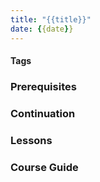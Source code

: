 ```yaml
---
title: "{{title}}"
date: {{date}}
---
```


#### Tags 

### Prerequisites

### Continuation 

### Lessons 

### Course Guide